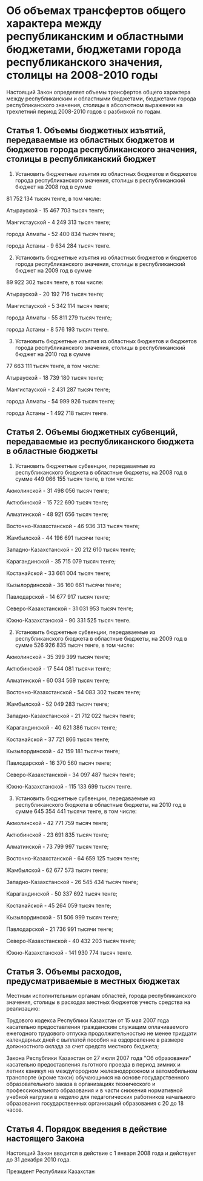 # Об объемах трансфертов общего характера между республиканским и областными бюджетами, бюджетами города республиканского значения, столицы на 2008-2010 годы

Настоящий Закон определяет объемы трансфертов общего характера между республиканским и областными бюджетами, бюджетами города республиканского значения, столицы в абсолютном выражении на трехлетний период 2008-2010 годов с разбивкой по годам.

## Статья 1. Объемы бюджетных изъятий, передаваемые из областных бюджетов и бюджетов города республиканского значения, столицы в республиканский бюджет

1. Установить бюджетные изъятия из областных бюджетов и бюджетов города республиканского значения, столицы в республиканский бюджет на 2008 год в сумме

81 752 134 тысяч тенге, в том числе:

Атырауской - 15 467 703 тысяч тенге;

Мангистауской - 4 249 313 тысяч тенге;

города Алматы - 52 400 834 тысяч тенге;

города Астаны - 9 634 284 тысяч тенге.

2. Установить бюджетные изъятия из областных бюджетов и бюджетов города республиканского значения, столицы в республиканский бюджет на 2009 год в сумме

89 922 302 тысяч тенге, в том числе:

Атырауской - 20 192 716 тысяч тенге;

Мангистауской - 5 342 114 тысяч тенге;

города Алматы - 55 811 279 тысяч тенге;

города Астаны - 8 576 193 тысяч тенге.

3. Установить бюджетные изъятия из областных бюджетов и бюджетов города республиканского значения, столицы в республиканский бюджет на 2010 год в сумме

77 663 111 тысяч тенге, в том числе:

Атырауской - 18 739 180 тысяч тенге;

Мангистауской - 2 431 287 тысяч тенге;

города Алматы - 54 999 926 тысяч тенге;

города Астаны - 1 492 718 тысяч тенге.

## Статья 2. Объемы бюджетных субвенций, передаваемые из республиканского бюджета в областные бюджеты

1. Установить бюджетные субвенции, передаваемые из республиканского бюджета в областные бюджеты, на 2008 год в сумме 449 066 155 тысяч тенге, в том числе:

Акмолинской - 31 498 056 тысяч тенге;

Актюбинской - 15 722 690 тысяч тенге;

Алматинской - 48 921 656 тысяч тенге;

Восточно-Казахстанской - 46 936 313 тысяч тенге;

Жамбылской - 44 196 691 тысячи тенге;

Западно-Казахстанской - 20 212 610 тысяч тенге;

Карагандинской - 35 715 079 тысяч тенге;

Костанайской - 33 661 004 тысяч тенге;

Кызылординской - 36 160 661 тысячи тенге;

Павлодарской - 14 677 917 тысяч тенге;

Северо-Казахстанской - 31 031 953 тысяч тенге;

Южно-Казахстанской - 90 331 525 тысяч тенге.

2. Установить бюджетные субвенции, передаваемые из республиканского бюджета в областные бюджеты, на 2009 год в сумме 526 926 835 тысяч тенге, в том числе:

Акмолинской - 35 399 399 тысяч тенге;

Актюбинской - 17 544 081 тысячи тенге;

Алматинской - 60 034 569 тысяч тенге;

Восточно-Казахстанской - 54 083 302 тысяч тенге;

Жамбылской - 52 049 283 тысяч тенге;

Западно-Казахстанской - 21 712 022 тысяч тенге;

Карагандинской - 40 621 386 тысяч тенге;

Костанайской - 37 721 866 тысяч тенге;

Кызылординской - 42 159 181 тысячи тенге;

Павлодарской - 16 370 560 тысяч тенге;

Северо-Казахстанской - 34 097 487 тысяч тенге;

Южно-Казахстанской - 115 133 699 тысяч тенге.

3. Установить бюджетные субвенции, передаваемые из республиканского бюджета в областные бюджеты, на 2010 год в сумме 645 354 441 тысячи тенге, в том числе:

Акмолинской - 42 771 759 тысяч тенге;

Актюбинской - 23 691 835 тысяч тенге;

Алматинской - 73 799 997 тысяч тенге;

Восточно-Казахстанской - 64 659 125 тысяч тенге;

Жамбылской - 62 677 573 тысяч тенге;

Западно-Казахстанской - 26 545 434 тысяч тенге;

Карагандинской - 50 337 692 тысяч тенге;

Костанайской - 45 264 059 тысяч тенге;

Кызылординской - 51 506 999 тысяч тенге;

Павлодарской - 21 736 991 тысячи тенге;

Северо-Казахстанской - 40 432 203 тысяч тенге;

Южно-Казахстанской - 141 930 774 тысяч тенге.

## Статья 3. Объемы расходов, предусматриваемые в местных бюджетах

Местным исполнительным органам областей, города республиканского значения, столицы в расходах местных бюджетов учесть средства на реализацию:

Трудового кодекса Республики Казахстан от 15 мая 2007 года касательно предоставления гражданским служащим оплачиваемого ежегодного трудового отпуска продолжительностью не менее тридцати календарных дней с выплатой пособия на оздоровление в размере должностного оклада за счет средств местного бюджета;

Закона Республики Казахстан от 27 июля 2007 года "Об образовании" касательно предоставления льготного проезда в период зимних и летних каникул на междугородном железнодорожном и автомобильном транспорте (кроме такси) обучающимся на основе государственного образовательного заказа в организациях технического и профессионального образования и в части снижения нормативной учебной нагрузки в неделю для педагогических работников начального образования государственных организаций образования с 20 до 18 часов.

## Статья 4. Порядок введения в действие настоящего Закона

Настоящий Закон вводится в действие с 1 января 2008 года и действует до 31 декабря 2010 года.

Президент Республики Казахстан

